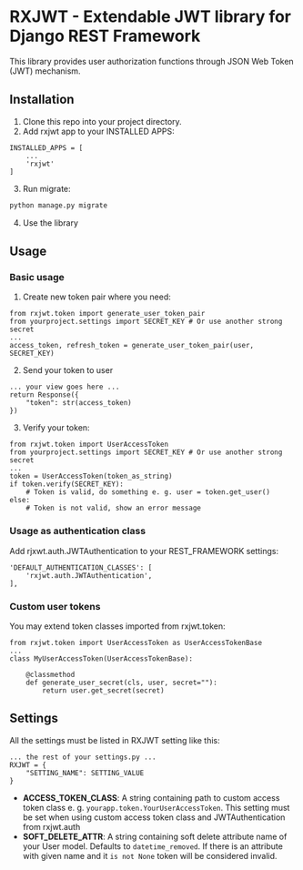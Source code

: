 # RXJWT - Extendable JWT library for Django REST Framework

This library provides user authorization functions through JSON Web Token (JWT) mechanism. 

## Installation 

1. Clone this repo into your project directory. 
2. Add rxjwt app to your INSTALLED APPS: 
```python3
INSTALLED_APPS = [
    ...
    'rxjwt'
]
```
3. Run migrate: 
```bash 
python manage.py migrate 
```
4. Use the library

## Usage 

### Basic usage

1. Create new token pair where you need: 
```python3 
from rxjwt.token import generate_user_token_pair
from yourproject.settings import SECRET_KEY # Or use another strong secret 
...
access_token, refresh_token = generate_user_token_pair(user, SECRET_KEY)
```
2. Send your token to user
```python3
... your view goes here ... 
return Response({
    "token": str(access_token)
})
```
3. Verify your token: 
```python3
from rxjwt.token import UserAccessToken 
from yourproject.settings import SECRET_KEY # Or use another strong secret  
...
token = UserAccessToken(token_as_string)
if token.verify(SECRET_KEY): 
    # Token is valid, do something e. g. user = token.get_user() 
else: 
    # Token is not valid, show an error message 
```

### Usage as authentication class

Add rjxwt.auth.JWTAuthentication to your REST_FRAMEWORK settings:
```python3
'DEFAULT_AUTHENTICATION_CLASSES': [
    'rxjwt.auth.JWTAuthentication',
],
```
### Custom user tokens
You may extend token classes imported from rxjwt.token: 
```python3 
from rxjwt.token import UserAccessToken as UserAccessTokenBase
... 
class MyUserAccessToken(UserAccessTokenBase): 

    @classmethod
    def generate_user_secret(cls, user, secret=""): 
        return user.get_secret(secret)
```
## Settings 
All the settings must be listed in RXJWT setting like this: 
```python3 
... the rest of your settings.py ... 
RXJWT = {
    "SETTING_NAME": SETTING_VALUE
}
```
- __ACCESS_TOKEN_CLASS__: A string containing path to custom access token class e. g. `yourapp.token.YourUserAccessToken`. 
This setting must be set when using custom access token class and JWTAuthentication from rxjwt.auth
- __SOFT_DELETE_ATTR__: A string containing soft delete attribute name of your User model. Defaults to `datetime_removed`. If there is an attribute with given name and it `is not None` token will be considered invalid.